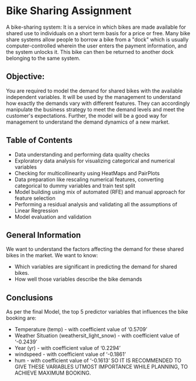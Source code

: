 # Bike Sharing Assignment
A bike-sharing system:
It is a service in which bikes are made available for shared use to individuals on a short term basis for a price or free. Many bike share systems allow people to borrow a bike from a "dock" which is usually computer-controlled wherein the user enters the payment information, and the system unlocks it. This bike can then be returned to another dock belonging to the same system.

## Objective:
You are required to model the demand for shared bikes with the available independent variables. It will be used by the management to understand how exactly the demands vary with different features. They can accordingly manipulate the business strategy to meet the demand levels and meet the customer's expectations. Further, the model will be a good way for management to understand the demand dynamics of a new market.


## Table of Contents
* Data understanding and performing data quality checks
* Exploratory data analysis for visualizing categorical and numerical variables
* Checking for multicollinearity using HeatMaps and PairPlots
* Data preparation like rescaling numerical features, converting categorical to dummy variables and train test split
* Model building using mix of automated (RFE) and manual approach for feature selection
* Performing a residual analysis and validating all the assumptions of Linear Regression
* Model evaluation and validation

## General Information
We want to understand the factors affecting the demand for these shared bikes in the market. We want to know:
* Which variables are significant in predicting the demand for shared bikes.
* How well those variables describe the bike demands

## Conclusions
As per the final Model, the top 5 predictor variables that influences the bike booking are:
- Temperature (temp) - with coefficient value of ‘0.5709’
- Weather Situation (weathersit_light_snow) - with coefficient value of ‘-0.2439’
- Year (yr) - with coefficient value of ‘0.2294’
- windspeed - with coefficient value of ‘-0.1861’
- hum - with coefficient value of ‘-0.1613’
SO IT IS RECOMMENDED TO GIVE THESE VARIABLES UTMOST IMPORTANCE WHILE PLANNING, TO ACHIEVE MAXIMUM BOOKING.
